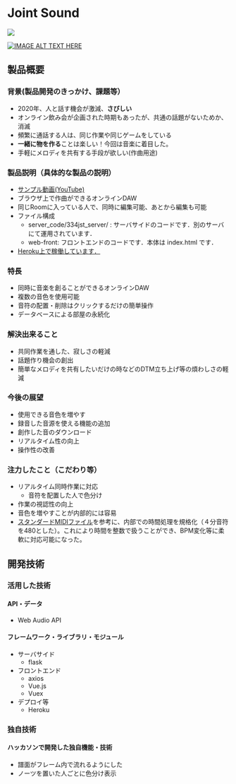 # Joint Sound

[![](https://i.imgur.com/SXlKdBI.jpg)](https://jointsound.herokuapp.com)

[![IMAGE ALT TEXT HERE](https://jphacks.com/wp-content/uploads/2020/09/JPHACKS2020_ogp.jpg)](https://www.youtube.com/watch?v=G5rULR53uMk)

## 製品概要
### 背景(製品開発のきっかけ、課題等）
* 2020年、人と話す機会が激減、**さびしい**
* オンライン飲み会が企画された時期もあったが、共通の話題がないためか、消滅  
* 頻繁に通話する人は、同じ作業や同じゲームをしている
* **一緒に物を作る**ことは楽しい！今回は音楽に着目した。
* 手軽にメロディを共有する手段が欲しい(作曲用途)

### 製品説明（具体的な製品の説明）
* [サンプル動画(YouTube)](https://www.youtube.com/watch?v=BeeXIo4oFaA)
* ブラウザ上で作曲ができるオンラインDAW
* 同じRoomに入っている人で、同時に編集可能、あとから編集も可能
* ファイル構成
    * server_code/334jst_server/ : サーバサイドのコードです．別のサーバにて運用されています．
    * web-front: フロントエンドのコードです．本体は index.html です．
* [Heroku上で稼働しています．](https://jointsound.herokuapp.com)

### 特長
* 同時に音楽を創ることができるオンラインDAW  
* 複数の音色を使用可能  
* 音符の配置・削除はクリックするだけの簡単操作
* データベースによる部屋の永続化  

### 解決出来ること  
* 共同作業を通した、寂しさの軽減  
* 話題作り機会の創出  
* 簡単なメロディを共有したいだけの時などのDTM立ち上げ等の煩わしさの軽減  

### 今後の展望
* 使用できる音色を増やす  
* 録音した音源を使える機能の追加  
* 創作した音のダウンロード  
* リアルタイム性の向上  
* 操作性の改善


### 注力したこと（こだわり等）
* リアルタイム同時作業に対応  
    * 音符を配置した人で色分け
* 作業の視認性の向上  
* 音色を増やすことが内部的には容易  
* [スタンダードMIDIファイル](https://ja.wikipedia.org/wiki/スタンダードMIDIファイル)を参考に、内部での時間処理を規格化（４分音符を480とした）。これにより時間を整数で扱うことができ、BPM変化等に柔軟に対応可能になった。

## 開発技術
### 活用した技術
#### API・データ
* Web Audio API


#### フレームワーク・ライブラリ・モジュール
* サーバサイド
    * flask  
* フロントエンド
    * axios  
    * Vue.js  
    * Vuex  
* デプロイ等
    * Heroku  




### 独自技術
#### ハッカソンで開発した独自機能・技術
* 譜面がフレーム内で流れるようにした
* ノーツを置いた人ごとに色分け表示


